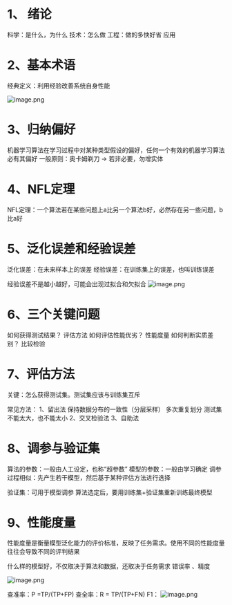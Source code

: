 
# 1、 绪论

科学：是什么，为什么
技术：怎么做
工程：做的多快好省
应用

# 2、基本术语
经典定义：利用经验改善系统自身性能

![image.png](https://yancey-note-img.oss-cn-beijing.aliyuncs.com/20250303134800.png)

# 3、归纳偏好

机器学习算法在学习过程中对某种类型假设的偏好，任何一个有效的机器学习算法必有其偏好
一般原则：奥卡姆剃刀 -> 若非必要，勿增实体

# 4、NFL定理

NFL定理：一个算法若在某些问题上a比另一个算法b好，必然存在另一些问题，b比a好

# 5、泛化误差和经验误差

泛化误差：在未来样本上的误差
经验误差：在训练集上的误差，也叫训练误差

经验误差不是越小越好，可能会出现过拟合和欠拟合
![image.png](https://yancey-note-img.oss-cn-beijing.aliyuncs.com/20250303141225.png)



# 6、三个关键问题


如何获得测试结果？ 评估方法
如何评估性能优劣？ 性能度量
如何判断实质差别？ 比较检验

# 7、评估方法

关键：怎么获得测试集。测试集应该与训练集互斥

常见方法：
1、留出法
保持数据分布的一致性（分层采样）
多次重复划分
测试集不能太大，也不能太小
2、交叉检验法
3、自助法

# 8、调参与验证集

算法的参数：一般由人工设定，也称“超参数”
模型的参数：一般由学习确定
调参过程相似：先产生若干模型，然后基于某种评估方法进行选择

验证集：可用于模型调参
算法选定后，要用训练集+验证集重新训练最终模型

# 9、性能度量
性能度量是衡量模型泛化能力的评价标准，反映了任务需求。使用不同的性能度量往往会导致不同的评判结果

什么样的模型好，不仅取决于算法和数据，还取决于任务需求
错误率 、精度

![image.png](https://yancey-note-img.oss-cn-beijing.aliyuncs.com/20250303163036.png)



查准率：P =TP/(TP+FP)
查全率：R = TP/(TP+FN)
F1：
![image.png](https://yancey-note-img.oss-cn-beijing.aliyuncs.com/20250303163448.png)
